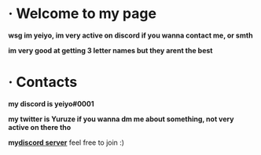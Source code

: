 # · Welcome to my page

**wsg im yeiyo, im very active on discord if you wanna contact me, or smth**

**im very good at getting 3 letter names but  they arent the best**


# · Contacts


 **my discord is yeiyo#0001**

 **my twitter is Yuruze if you wanna dm me about something, not very active on there tho**
 
 **my[discord server](https://discord.gg/sniped)** feel free to join :)
